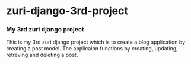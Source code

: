 # zuri-django-3rd-project
<h3>My 3rd zuri django project</h3>
This is my 3rd zuri django project which is to create a blog application by creating a post model. 
The applicaion functions by creating, updating, retreving and deleting a post. 
